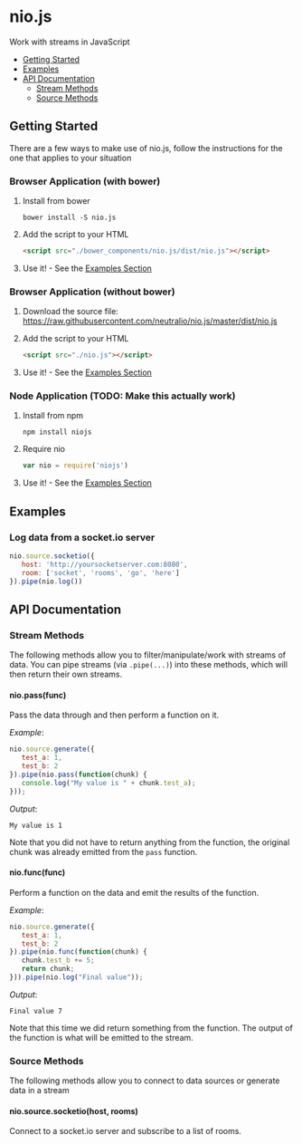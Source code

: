 # nio.js

Work with streams in JavaScript

* [Getting Started](#getting-started)
* [Examples](#examples)
* [API Documentation](#api-documentation)
  * [Stream Methods](#stream-methods)
  * [Source Methods](#source-methods)

## Getting Started

There are a few ways to make use of nio.js, follow the instructions for the one that applies to your situation

### Browser Application (with bower)

1. Install from bower
   ```
   bower install -S nio.js
   ```

2. Add the script to your HTML
   ```html
   <script src="./bower_components/nio.js/dist/nio.js"></script>
   ```
3. Use it! - See the [Examples Section](#examples)

### Browser Application (without bower)

1. Download the source file:
   https://raw.githubusercontent.com/neutralio/nio.js/master/dist/nio.js

2. Add the script to your HTML
   ```html
   <script src="./nio.js"></script>
   ```
3. Use it! - See the [Examples Section](#examples)

### Node Application (TODO: Make this actually work)

1. Install from npm
   ```
   npm install niojs
   ```
   
2. Require nio
   ```js
   var nio = require('niojs')
   ```
   
3. Use it! - See the [Examples Section](#examples)


## Examples

### Log data from a socket.io server

```js
nio.source.socketio({
   host: 'http://yoursocketserver.com:8080',
   room: ['socket', 'rooms', 'go', 'here']
}).pipe(nio.log())
```

## API Documentation

### Stream Methods

The following methods allow you to filter/manipulate/work with streams of data. You can pipe streams (via `.pipe(...)`) into these methods, which will then return their own streams.

#### nio.pass(func)

Pass the data through and then perform a function on it.
 
*Example*: 
```js
nio.source.generate({
   test_a: 1,
   test_b: 2
}).pipe(nio.pass(function(chunk) {
   console.log("My value is " + chunk.test_a);
}));
```

*Output*:
```
My value is 1
```

Note that you did not have to return anything from the function, the original chunk was already emitted from the `pass` function.
   
   
#### nio.func(func)
 
Perform a function on the data and emit the results of the function.

*Example*: 
```js
nio.source.generate({
   test_a: 1,
   test_b: 2
}).pipe(nio.func(function(chunk) {
   chunk.test_b += 5;
   return chunk;
})).pipe(nio.log("Final value"));
```

*Output*:
```
Final value 7
```
   
   Note that this time we did return something from the function. The output of the function is what will be emitted to the stream.

### Source Methods

The following methods allow you to connect to data sources or generate data in a stream

#### nio.source.socketio(host, rooms)

Connect to a socket.io server and subscribe to a list of rooms.
